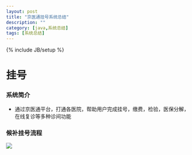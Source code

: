 ```yaml
---
layout: post
title: "京医通挂号系统总结"
description: ""
category: [java,系统总结]
tags: [系统总结]
---
```

{% include JB/setup %}

# 挂号

### 系统简介
* 通过京医通平台，打通各医院，帮助用户完成挂号，缴费，检验，医保分解，在线复诊等多种诊间功能

### 候补挂号流程
![](https://img.picgo.net/2024/06/16/UML-d34a32da799cbfee.jpg)
